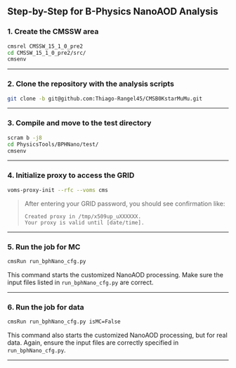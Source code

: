 
## Step-by-Step for B-Physics NanoAOD Analysis

### 1. Create the CMSSW area

```bash
cmsrel CMSSW_15_1_0_pre2
cd CMSSW_15_1_0_pre2/src/
cmsenv
```

---

### 2. Clone the repository with the analysis scripts

```bash
git clone -b git@github.com:Thiago-Rangel45/CMSB0KstarMuMu.git
```

---

### 3. Compile and move to the test directory

```bash
scram b -j8
cd PhysicsTools/BPHNano/test/
cmsenv
```

---

### 4. Initialize proxy to access the GRID

```bash
voms-proxy-init --rfc --voms cms
```

> After entering your GRID password, you should see confirmation like:
>
> ```
> Created proxy in /tmp/x509up_uXXXXXX.
> Your proxy is valid until [date/time].
> ```

---

### 5. Run the job for MC

```bash
cmsRun run_bphNano_cfg.py
```

This command starts the customized NanoAOD processing. Make sure the input files listed in `run_bphNano_cfg.py` are correct.

---

### 6. Run the job for data

```bash
cmsRun run_bphNano_cfg.py isMC=False
```

This command also starts the customized NanoAOD processing, but for real data. Again, ensure the input files are correctly specified in `run_bphNano_cfg.py`.

---
